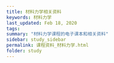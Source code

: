 ```yaml
---
title: 材料力学相关资料
keywords: 材料力学
last_updated: Feb 18, 2020
tags:
summary: "材料力学课程的电子课本和相关资料"
sidebar: study_sidebar
permalink: 课程资料_材料力学.html
folder: study
---
```

